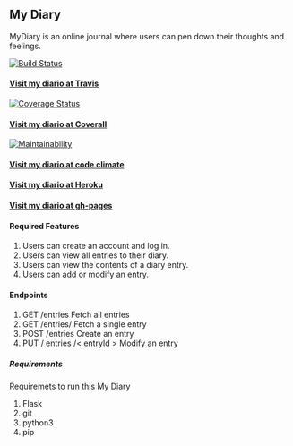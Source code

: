 ## My Diary
MyDiary is an online journal where users can pen down their thoughts and feelings.

[![Build Status](https://travis-ci.org/AmosWels/My-Diary.svg?branch=develop)](https://travis-ci.org/AmosWels/My-Diary)

#### [Visit my diario at Travis](https://travis-ci.org/AmosWels/My-Diary)

[![Coverage Status](https://coveralls.io/repos/github/AmosWels/My-Diary/badge.svg?branch=develop)](https://coveralls.io/github/AmosWels/My-Diary?branch=develop)

#### [Visit my diario at Coverall]( https://coveralls.io/github/AmosWels/My-Diary)

[![Maintainability](https://api.codeclimate.com/v1/badges/911827d24f11c39cdf13/maintainability)](https://codeclimate.com/github/AmosWels/My-Diary/maintainability)

#### [Visit my diario at code climate](https://codeclimate.com/github/AmosWels/My-Diary/badges#test-coverage-markdown)

#### [Visit my diario at Heroku](https://my-diario.herokuapp.com/GET/entries)

#### [Visit my diario at gh-pages](https://amoswels.github.io/My-Diary/UI/)

#### Required Features
1. Users can create an account and log in.
2. Users can view all entries to their diary.
3. Users can view the contents of a diary entry.
4. Users can add or modify an entry.

#### Endpoints
1. GET /entries Fetch all entries
2. GET /entries/<entryId> Fetch a single entry
3. POST /entries Create an entry
4. PUT / entries /< entryId > Modify an entry

##### Requirements
Requiremets to run this My Diary

1. Flask <framework>
2. git
3. python3
4. pip